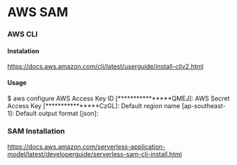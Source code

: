 # AWS SAM

### AWS CLI

#### Instalation
https://docs.aws.amazon.com/cli/latest/userguide/install-cliv2.html

#### Usage
$ aws configure
AWS Access Key ID [****************QMEJ]: 
AWS Secret Access Key [****************CzGL]: 
Default region name [ap-southeast-1]: 
Default output format [json]: 

### SAM Installation

https://docs.aws.amazon.com/serverless-application-model/latest/developerguide/serverless-sam-cli-install.html

###
